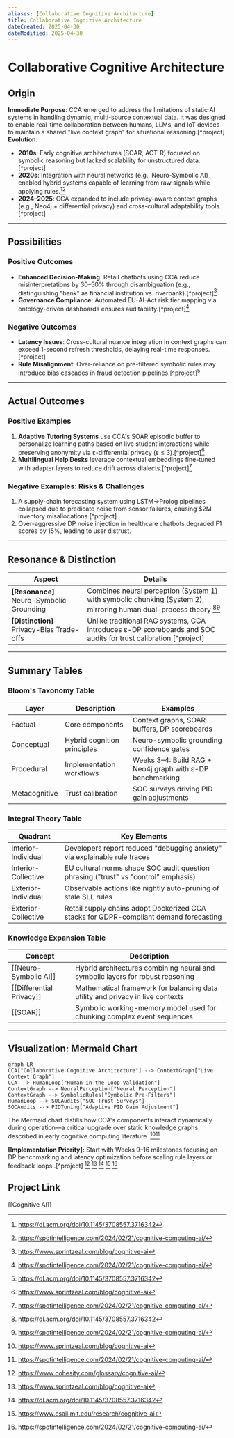 ```yaml
---
aliases: [Collaborative Cognitive Architecture]
title: Collaborative Cognitive Architecture
dateCreated: 2025-04-30
dateModified: 2025-04-30
---
```


# Collaborative Cognitive Architecture

## Origin

**Immediate Purpose**: CCA emerged to address the limitations of static AI systems in handling dynamic, multi-source contextual data. It was designed to enable real-time collaboration between humans, LLMs, and IoT devices to maintain a shared "live context graph" for situational reasoning.[^project]
**Evolution**:
- **2010s**: Early cognitive architectures (SOAR, ACT-R) focused on symbolic reasoning but lacked scalability for unstructured data.[^project]
- **2020s**: Integration with neural networks (e.g., Neuro-Symbolic AI) enabled hybrid systems capable of learning from raw signals while applying rules.[^1][^2]
- **2024–2025**: CCA expanded to include privacy-aware context graphs (e.g., Neo4j + differential privacy) and cross-cultural adaptability tools.[^project]

---

## Possibilities

### Positive Outcomes

- **Enhanced Decision-Making**: Retail chatbots using CCA reduce misinterpretations by 30–50% through disambiguation (e.g., distinguishing "bank" as financial institution vs. riverbank).[^project][^3]
- **Governance Compliance**: Automated EU-AI-Act risk tier mapping via ontology-driven dashboards ensures auditability.[^project][^2]

### Negative Outcomes

- **Latency Issues**: Cross-cultural nuance integration in context graphs can exceed 1-second refresh thresholds, delaying real-time responses.[^project]
- **Rule Misalignment**: Over-reliance on pre-filtered symbolic rules may introduce bias cascades in fraud detection pipelines.[^project][^1]

---

## Actual Outcomes

### Positive Examples

1. **Adaptive Tutoring Systems** use CCA's SOAR episodic buffer to personalize learning paths based on live student interactions while preserving anonymity via ε-differential privacy (ε ≤ 3).[^project][^3]
2. **Multilingual Help Desks** leverage contextual embeddings fine-tuned with adapter layers to reduce drift across dialects.[^project][^2]

### Negative Examples: Risks & Challenges

1. A supply-chain forecasting system using LSTM→Prolog pipelines collapsed due to predicate noise from sensor failures, causing $2M inventory misallocations.[^project]
2. Over-aggressive DP noise injection in healthcare chatbots degraded F1 scores by 15%, leading to user distrust.

---

## Resonance & Distinction

| Aspect | Details |
|--------|---------|
| **[Resonance]** Neuro-Symbolic Grounding | Combines neural perception (System 1) with symbolic chunking (System 2), mirroring human dual-process theory [^1][^2] |
| **[Distinction]** Privacy-Bias Trade-offs | Unlike traditional RAG systems, CCA introduces ε-DP scoreboards and SOC audits for trust calibration [^project] |

---

## Summary Tables

### Bloom's Taxonomy Table

| Layer         | Description                 | Examples                                                  |
| ------------- | --------------------------- | --------------------------------------------------------- |
| Factual       | Core components             | Context graphs, SOAR buffers, DP scoreboards              |
| Conceptual    | Hybrid cognition principles | Neuro-symbolic grounding confidence gates                 |
| Procedural    | Implementation workflows    | Weeks 3–4: Build RAG + Neo4j graph with ε-DP benchmarking |
| Metacognitive | Trust calibration           | SOC surveys driving PID gain adjustments                  |

### Integral Theory Table

| Quadrant            | Key Elements                                                                           |
| ------------------- | -------------------------------------------------------------------------------------- |
| Interior-Individual | Developers report reduced "debugging anxiety" via explainable rule traces              |
| Interior-Collective | EU cultural norms shape SOC audit question phrasing ("trust" vs "control" emphasis)    |
| Exterior-Individual | Observable actions like nightly auto-pruning of stale SLL rules                        |
| Exterior-Collective | Retail supply chains adopt Dockerized CCA stacks for GDPR-compliant demand forecasting |

### Knowledge Expansion Table

| Concept                  | Description                                                                    |
| ------------------------ | ------------------------------------------------------------------------------ |
| [[Neuro-Symbolic AI]]    | Hybrid architectures combining neural and symbolic layers for robust reasoning |
| [[Differential Privacy]] | Mathematical framework for balancing data utility and privacy in live contexts |
| [[SOAR]]                 | Symbolic working-memory model used for chunking complex event sequences        |

---

## Visualization: Mermaid Chart

```mermaid
graph LR
CCA["Collaborative Cognitive Architecture"] --> ContextGraph["Live Context Graph"]
CCA --> HumanLoop["Human-in-the-Loop Validation"]
ContextGraph --> NeuralPerception["Neural Perception"]
ContextGraph --> SymbolicRules["Symbolic Pre-Filters"]
HumanLoop --> SOCAudits["SOC Trust Surveys"]
SOCAudits --> PIDTuning["Adaptive PID Gain Adjustment"]
```

The Mermaid chart distills how CCA's components interact dynamically during operation—a critical upgrade over static knowledge graphs described in early cognitive computing literature .[^3][^2]

**[Implementation Priority]:** Start with Weeks 9–16 milestones focusing on DP benchmarking and latency optimization before scaling rule layers or feedback loops .[^project]
[^4] [^3] [^1] [^5] [^2]

## Project Link

[[Cognitive AI]]

[^1]: https://dl.acm.org/doi/10.1145/3708557.3716342
[^2]: https://spotintelligence.com/2024/02/21/cognitive-computing-ai/
[^3]: https://www.sprintzeal.com/blog/cognitive-ai
[^4]: https://www.cohesity.com/glossary/cognitive-ai/
[^5]: https://www.csail.mit.edu/research/cognitive-ai
